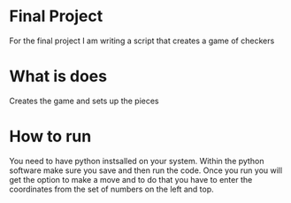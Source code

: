 # Final Project
For the final project I am writing a script that creates a game of checkers
# What is does
Creates the game and sets up the pieces
# How to run
You need to have python instsalled on your system. Within the python software make sure you save and then run the code. 
Once you run you will get the option to make a move and to do that you have to enter the coordinates from the set of numbers on the left and top.
